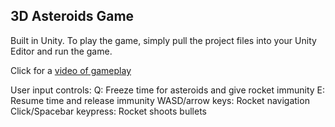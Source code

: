 ## 3D Asteroids Game

Built in Unity. To play the game, simply pull the project files into your Unity Editor and run the game.

Click for a [video of gameplay](https://github.com/HakunaKp/3DAsteroids-Game/raw/main/gameplay.mp4)

User input controls:
Q: Freeze time for asteroids and give rocket immunity
E: Resume time and release immunity
WASD/arrow keys: Rocket navigation
Click/Spacebar keypress: Rocket shoots bullets
